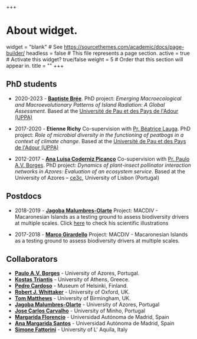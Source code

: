+++
# About widget.
widget = "blank"  # See https://sourcethemes.com/academic/docs/page-builder/
headless = false  # This file represents a page section.
active = true  # Activate this widget? true/false
weight = 5  # Order that this section will appear in.
title = ""
+++

## PhD students

* 2020-2023 - [**Baptiste Brée**](https://scholar.google.com/citations?user=8ek5cbYAAAAJ&hl=fr). PhD project: _Emerging Macroecological and Macroevolutionary Patterns of Island Radiation: A Global Assessment_. Based at the [Université  de Pau et des Pays de l'Adour (UPPA)](https://www.univ-pau.fr/) 

* 2017-2020 - **Etienne Richy** Co-supervision with [Pr. Béatrice Lauga](https://iprem.univ-pau.fr/fr/_plugins/mypage/mypage/content/lauga.html). PhD project: _Role of microbial diversity in the functioning of peatbogs in a context of climate change_. Based at the [Université  de Pau et des Pays de l'Adour (UPPA)](https://www.univ-pau.fr/)  

* 2012-2017 - [**Ana Luisa Coderniz Picanço**](https://ce3c.ciencias.ulisboa.pt/member/analuisapicanco) Co-supervision with [Pr. Paulo A.V. Borges](https://ce3c.ciencias.ulisboa.pt/team/IBBC). PhD project: _Dynamics of plant-insect pollinator interaction networks in Azores: Evaluation of an ecosystem service_. Based at the University of Azores – [ce3c]("https://ce3c.ciencias.ulisboa.pt/index.php"), University of Lisbon (Portugal)

## Postdocs

* 2018-2019 - [**Jagoba Malumbres-Olarte**](https://ce3c.ciencias.ulisboa.pt//member/jagoba) Project: MACDIV - Macaronesian Islands as a testing ground to assess biodiversity drivers at multiple scales. Click [here](https://www.behance.net/jmalumbresolarte) to check his scientific illustrations 

* 2017-2018 - [**Marco Girardello**](https://scholar.google.com/citations?user=yFZMqqkAAAAJ&hl=en) Project: MACDIV - Macaronesian Islands as a testing ground to assess biodiversity drivers at multiple scales. 

## Collaborators

* [**Paulo A.V. Borges**](https://ce3c.ciencias.ulisboa.pt/member/paulo-a-v-borges) - University of Azores, Portugal.
* [**Kostas Triantis**](https://kostastriantis.wordpress.com) - University of Athens, Greece.
* [**Pedro Cardoso**](http://biodiversityresearch.org) - Museum of Helsinki, Finland.
* [**Robert J. Whittaker**](https://www.geog.ox.ac.uk/staff/rwhittaker.html) - University of Oxford, UK.
* [**Tom Matthews**](https://www.birmingham.ac.uk/staff/profiles/gees/matthews-tom.aspx) - University of Birmingham, UK.
* [**Jagoba Malumbres-Olarte**](https://ce3c.ciencias.ulisboa.pt//member/jagoba) - University of Azores, Portugal
* [**Jose Carlos Carvalho**](https://sites.google.com/site/jccarvalhoweb/) -  University of Minho, Portugal
* [**Margarida Florencio**](https://www.researchgate.net/profile/Margarita_Florencio) -  Universidad Autónoma de Madrid, Spain
* [**Ana Margarida Santos**](https://guidasanto1.wixsite.com/guida) -  Universidad Autónoma de Madrid, Spain
* [**Simone Fattorini**](https://scholar.google.pt/citations?user=plzJQ98AAAAJ&hl=pt-PT) -  University of L' Aquila, Italy








